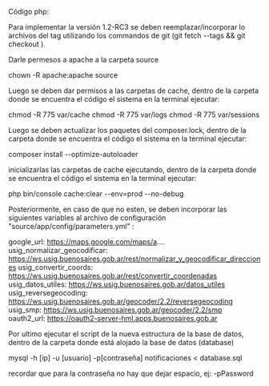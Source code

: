 Código php:

Para implementar la versión 1.2-RC3  se deben reemplazar/incorporar lo archivos del tag utilizando los commandos de git (git fetch --tags && git checkout <tag>).

Darle permesos a apache a la carpeta source

chown -R apache:apache source

Luego se deben dar permisos a las carpetas de cache, dentro de la carpeta donde se encuentra el código el sistema en la terminal ejecutar:

chmod -R 775 var/cache
chmod -R 775 var/logs
chmod -R 775 var/sessions

Luego se deben actualizar los paquetes del composer.lock, dentro de la carpeta donde se encuentra el código el sistema en la terminal ejecutar:

composer install --optimize-autoloader

inicializarlas las carpetas de cache ejecutando, dentro de la carpeta donde se encuentra el código el sistema en la terminal ejecutar:

php bin/console cache:clear --env=prod --no-debug

Posteriormente, en caso de que no esten, se deben incorporar las siguientes variables al archivo de configuración "source/app/config/parameters.yml" :

google_url: https://maps.google.com/maps/a....
usig_normalizar_geocodificar: https://ws.usig.buenosaires.gob.ar/rest/normalizar_y_geocodificar_direcciones
usig_convertir_coords: https://ws.usig.buenosaires.gob.ar/rest/convertir_coordenadas
usig_datos_utiles: https://ws.usig.buenosaires.gob.ar/datos_utiles
usig_reversegeocoding: https://ws.usig.buenosaires.gob.ar/geocoder/2.2/reversegeocoding
usig_smp: https://ws.usig.buenosaires.gob.ar/geocoder/2.2/smp
oauth2_url: https://oauth2-server-hml.apps.buenosaires.gob.ar

Por ultimo ejecutar el script de la nueva estructura de la base de datos, dentro de la carpeta donde está 
alojado la base de datos (database)

mysql -h [ip] -u [usuario] -p[contraseña] notificaciones < database.sql

recordar que para la contraseña no hay que dejar espacio, ej: -pPassword
